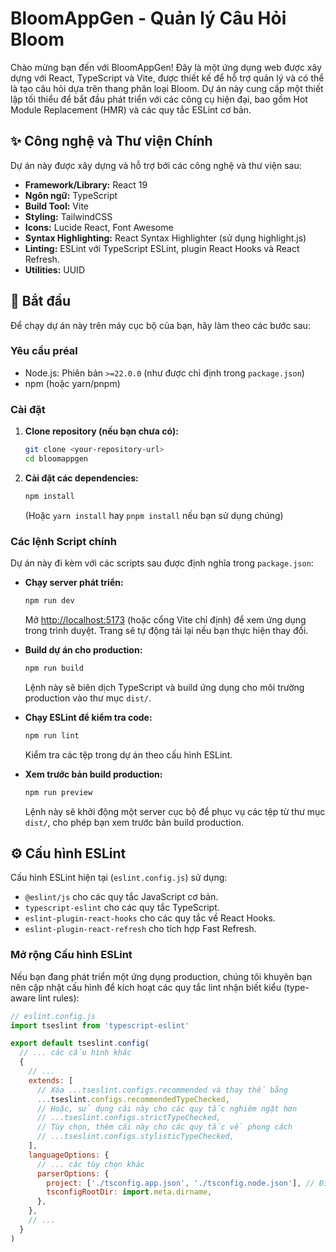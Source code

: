 # BloomAppGen - Quản lý Câu Hỏi Bloom

Chào mừng bạn đến với BloomAppGen! Đây là một ứng dụng web được xây dựng với React, TypeScript và Vite, được thiết kế để hỗ trợ quản lý và có thể là tạo câu hỏi dựa trên thang phân loại Bloom. Dự án này cung cấp một thiết lập tối thiểu để bắt đầu phát triển với các công cụ hiện đại, bao gồm Hot Module Replacement (HMR) và các quy tắc ESLint cơ bản.

## ✨ Công nghệ và Thư viện Chính

Dự án này được xây dựng và hỗ trợ bởi các công nghệ và thư viện sau:

*   **Framework/Library:** React 19
*   **Ngôn ngữ:** TypeScript
*   **Build Tool:** Vite
*   **Styling:** TailwindCSS
*   **Icons:** Lucide React, Font Awesome
*   **Syntax Highlighting:** React Syntax Highlighter (sử dụng highlight.js)
*   **Linting:** ESLint với TypeScript ESLint, plugin React Hooks và React Refresh.
*   **Utilities:** UUID

## 🚀 Bắt đầu

Để chạy dự án này trên máy cục bộ của bạn, hãy làm theo các bước sau:

### Yêu cầu préal

*   Node.js: Phiên bản `>=22.0.0` (như được chỉ định trong `package.json`)
*   npm (hoặc yarn/pnpm)

### Cài đặt

1.  **Clone repository (nếu bạn chưa có):**
    ```bash
    git clone <your-repository-url>
    cd bloomappgen
    ```

2.  **Cài đặt các dependencies:**
    ```bash
    npm install
    ```
    (Hoặc `yarn install` hay `pnpm install` nếu bạn sử dụng chúng)

### Các lệnh Script chính

Dự án này đi kèm với các scripts sau được định nghĩa trong `package.json`:

*   **Chạy server phát triển:**
    ```bash
    npm run dev
    ```
    Mở [http://localhost:5173](http://localhost:5173) (hoặc cổng Vite chỉ định) để xem ứng dụng trong trình duyệt. Trang sẽ tự động tải lại nếu bạn thực hiện thay đổi.

*   **Build dự án cho production:**
    ```bash
    npm run build
    ```
    Lệnh này sẽ biên dịch TypeScript và build ứng dụng cho môi trường production vào thư mục `dist/`.

*   **Chạy ESLint để kiểm tra code:**
    ```bash
    npm run lint
    ```
    Kiểm tra các tệp trong dự án theo cấu hình ESLint.

*   **Xem trước bản build production:**
    ```bash
    npm run preview
    ```
    Lệnh này sẽ khởi động một server cục bộ để phục vụ các tệp từ thư mục `dist/`, cho phép bạn xem trước bản build production.

## ⚙️ Cấu hình ESLint

Cấu hình ESLint hiện tại (`eslint.config.js`) sử dụng:
*   `@eslint/js` cho các quy tắc JavaScript cơ bản.
*   `typescript-eslint` cho các quy tắc TypeScript.
*   `eslint-plugin-react-hooks` cho các quy tắc về React Hooks.
*   `eslint-plugin-react-refresh` cho tích hợp Fast Refresh.

### Mở rộng Cấu hình ESLint

Nếu bạn đang phát triển một ứng dụng production, chúng tôi khuyên bạn nên cập nhật cấu hình để kích hoạt các quy tắc lint nhận biết kiểu (type-aware lint rules):

```javascript
// eslint.config.js
import tseslint from 'typescript-eslint'

export default tseslint.config(
  // ... các cấu hình khác
  {
    // ...
    extends: [
      // Xóa ...tseslint.configs.recommended và thay thế bằng
      ...tseslint.configs.recommendedTypeChecked,
      // Hoặc, sử dụng cái này cho các quy tắc nghiêm ngặt hơn
      // ...tseslint.configs.strictTypeChecked,
      // Tùy chọn, thêm cái này cho các quy tắc về phong cách
      // ...tseslint.configs.stylisticTypeChecked,
    ],
    languageOptions: {
      // ... các tùy chọn khác
      parserOptions: {
        project: ['./tsconfig.app.json', './tsconfig.node.json'], // Điều chỉnh nếu cần
        tsconfigRootDir: import.meta.dirname,
      },
    },
    // ...
  }
)